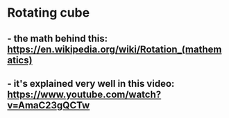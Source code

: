 # Rotating cube

## - the math behind this: https://en.wikipedia.org/wiki/Rotation_(mathematics)
## - it's explained very well in this video: https://www.youtube.com/watch?v=AmaC23gQCTw
